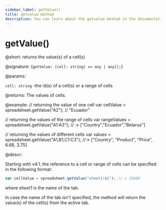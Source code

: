 ```yaml
---
sidebar_label: getValue()
title: getvalue method
description: You can learn about the getvalue method in the documentation of the DHTMLX JavaScript Spreadsheet library. Browse developer guides and API reference, try out code examples and live demos, and download a free 30-day evaluation version of DHTMLX Spreadsheet.
---
```


# getValue()

@short: returns the value(s) of a cell(s)

@signature: {`getValue: (cell: string) => any | any[];`}

@params:

`cell: string` -the id(s) of a cell(s) or a range of cells

@returns:
The values of cells.

@example:
// returning the value of one cell
var cellValue = spreadsheet.getValue("A2"); // "Ecuador"

// returning the values of the range of cells
var rangeValues = spreadsheet.getValue("A1:A3"); // -> ["Country","Ecuador","Belarus"]

// returning the values of different cells
var values = spreadsheet.getValue("A1,B1,C1:C3");
//-> ["Country", "Product", "Price", 6.68, 3.75]

@descr:

Starting with v4.1, the reference to a cell or range of cells can be specified in the following format:

~~~js
var cellValue = spreadsheet.getValue("sheet1!A2"); //-> 25000
~~~

where *sheet1* is the name of the tab.

In case the name of the tab isn't specified, the method will return the value(s) of the cell(s) from the active tab.
